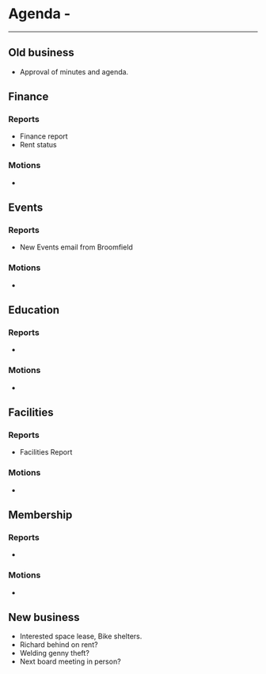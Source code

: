 # Agenda  - 
---

## Old business
* Approval of minutes and agenda. 
 
## Finance
 
### Reports
* Finance report
* Rent status
### Motions
* 
## Events
 
### Reports
* New Events email from Broomfield
### Motions
* 
## Education
 
### Reports
* 
### Motions
* 
 
## Facilities
 
### Reports
* Facilities Report
### Motions
* 
 
## Membership
 
### Reports
* 
### Motions
* 
## New business
* Interested space lease, Bike shelters.
* Richard behind on rent?
* Welding genny theft? 
* Next board meeting in person?
